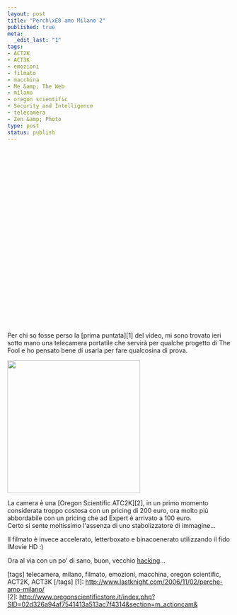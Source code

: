 ```yaml
--- 
layout: post
title: "Perch\xE8 amo Milano 2"
published: true
meta: 
  _edit_last: "1"
tags: 
- ACT2K
- ACT3K
- emozioni
- filmato
- macchina
- Me &amp; The Web
- milano
- oregon scientific
- Security and Intelligence
- telecamera
- Zen &amp; Photo
type: post
status: publish
---
```

<object width="535" height="400"><param name="movie" value="http://www.youtube.com/v/v7XVArTojCU&rel=1"></param><param name="wmode" value="transparent"></param><embed src="http://www.youtube.com/v/v7XVArTojCU&rel=1" type="application/x-shockwave-flash" wmode="transparent" width="535" height="400"></embed></object>

Per chi so fosse perso la [prima puntata][1] del video, mi sono trovato ieri sotto mano una telecamera portatile che servirà per qualche progetto di The Fool e ho pensato bene di usarla per fare qualcosina di prova.  
  
<img src="http://www.lastknight.com/download//2008/10/oregon.gif" alt="" title="oregon" width="300" height="300" class="aligncenter size-full wp-image-1133" />
  
La camera è una [Oregon Scientific ATC2K][2], in un primo momento considerata troppo costosa con un pricing di 200 euro, ora molto più abbordabile con un pricing che ad Expert è arrivato a 100 euro.  
Certo si sente moltissimo l'assenza di uno stabolizzatore di immagine...  
  
Il filmato è invece accelerato, letterboxato e binacoenerato utilizzando il fido IMovie HD :)  

Ora al via con un po' di sano, buon, vecchio [hacking](http://www.paraglidingforum.com/viewtopic.php?t=14227)...  
  
[tags] telecamera, milano, filmato, emozioni, macchina, oregon scientific, ACT2K, ACT3K [/tags]
[1]: http://www.lastknight.com/2006/11/02/perche-amo-milano/  
[2]: http://www.oregonscientificstore.it/index.php?SID=02d326a94af7541413a513ac7f4314&section=m_actioncam& 
